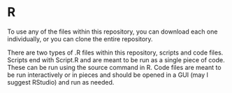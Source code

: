 R
========
To use any of the files within this repository, you can download each one individually, or you can clone the entire repository. 

There are two types of .R files within this repository, scripts and code files. Scripts end with Script.R and are meant to be run as a single piece of code. These can be run using the source command in R. Code files are meant to be run interactively or in pieces and should be opened in a GUI (may I suggest RStudio) and run as needed. 
